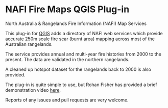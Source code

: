 # NAFI Fire Maps QGIS Plug-in

North Australia & Rangelands Fire Information (NAFI) Map Services

This plug-in for [QGIS](https://qgis.org) adds a directory of NAFI web services which provide accurate 250m scale fire scar (burnt area) mapping across most of the Australian rangelands.

The service provides annual and multi-year fire histories from 2000 to the present. The data are validated in the northern rangelands.

A cleaned up hotspot dataset for the rangelands back to 2000 is also provided.

The plug-in is quite simple to use, but Rohan Fisher has provided a brief demonstration video [here](https://twitter.com/RohanFisher4/status/1313370053937516550).

Reports of any issues and pull requests are very welcome.
